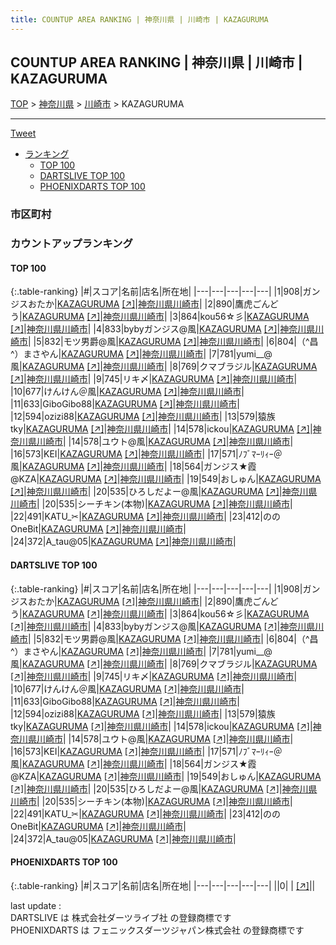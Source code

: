 ```yaml
---
title: COUNTUP AREA RANKING | 神奈川県 | 川崎市 | KAZAGURUMA
---
```

## COUNTUP AREA RANKING | 神奈川県 | 川崎市 | KAZAGURUMA

[TOP](/darts/rank/) > [神奈川県](/darts/rank/神奈川県/) > [川崎市](/darts/rank/神奈川県/川崎市/) > KAZAGURUMA

___

<a href="https://twitter.com/share?ref_src=twsrc%5Etfw" data-text="COUNTUP AREA RANKING | 神奈川県川崎市KAZAGURUMA" class="twitter-share-button" data-hashtags="DARTSLIVE,PHOENIXDARTS,darts,ダーツ" data-show-count="false">Tweet</a>

* [ランキング](#カウントアップランキング)
    * [TOP 100](#top-100)
    * [DARTSLIVE TOP 100](#dartslive-top-100)
    * [PHOENIXDARTS TOP 100](#phoenixdarts-top-100)

### 市区町村

<ul>

</ul>

### カウントアップランキング

#### TOP 100



{:.table-ranking}
|#|スコア|名前|店名|所在地|
|---|---|---|---|---|
|1|908|<span class="rank-name-dl">ガンジスおたか</span>|<a href="/darts/rank/shops/9e82d531ba8a070a5f9f3321c1147265.html">KAZAGURUMA</a> <a href="https://search.dartslive.com/jp/shop/9e82d531ba8a070a5f9f3321c1147265">[↗]</a>|<a href="/darts/rank/神奈川県/川崎市">神奈川県川崎市</a>|
|2|890|<span class="rank-name-dl">鷹虎ごんどう</span>|<a href="/darts/rank/shops/9e82d531ba8a070a5f9f3321c1147265.html">KAZAGURUMA</a> <a href="https://search.dartslive.com/jp/shop/9e82d531ba8a070a5f9f3321c1147265">[↗]</a>|<a href="/darts/rank/神奈川県/川崎市">神奈川県川崎市</a>|
|3|864|<span class="rank-name-dl">kou56☆彡</span>|<a href="/darts/rank/shops/9e82d531ba8a070a5f9f3321c1147265.html">KAZAGURUMA</a> <a href="https://search.dartslive.com/jp/shop/9e82d531ba8a070a5f9f3321c1147265">[↗]</a>|<a href="/darts/rank/神奈川県/川崎市">神奈川県川崎市</a>|
|4|833|<span class="rank-name-dl">bybyガンジス@風</span>|<a href="/darts/rank/shops/9e82d531ba8a070a5f9f3321c1147265.html">KAZAGURUMA</a> <a href="https://search.dartslive.com/jp/shop/9e82d531ba8a070a5f9f3321c1147265">[↗]</a>|<a href="/darts/rank/神奈川県/川崎市">神奈川県川崎市</a>|
|5|832|<span class="rank-name-dl">モツ男爵@風</span>|<a href="/darts/rank/shops/9e82d531ba8a070a5f9f3321c1147265.html">KAZAGURUMA</a> <a href="https://search.dartslive.com/jp/shop/9e82d531ba8a070a5f9f3321c1147265">[↗]</a>|<a href="/darts/rank/神奈川県/川崎市">神奈川県川崎市</a>|
|6|804|<span class="rank-name-dl">（^昌^）まさやん</span>|<a href="/darts/rank/shops/9e82d531ba8a070a5f9f3321c1147265.html">KAZAGURUMA</a> <a href="https://search.dartslive.com/jp/shop/9e82d531ba8a070a5f9f3321c1147265">[↗]</a>|<a href="/darts/rank/神奈川県/川崎市">神奈川県川崎市</a>|
|7|781|<span class="rank-name-dl">yumi__@風</span>|<a href="/darts/rank/shops/9e82d531ba8a070a5f9f3321c1147265.html">KAZAGURUMA</a> <a href="https://search.dartslive.com/jp/shop/9e82d531ba8a070a5f9f3321c1147265">[↗]</a>|<a href="/darts/rank/神奈川県/川崎市">神奈川県川崎市</a>|
|8|769|<span class="rank-name-dl">クマブラジル</span>|<a href="/darts/rank/shops/9e82d531ba8a070a5f9f3321c1147265.html">KAZAGURUMA</a> <a href="https://search.dartslive.com/jp/shop/9e82d531ba8a070a5f9f3321c1147265">[↗]</a>|<a href="/darts/rank/神奈川県/川崎市">神奈川県川崎市</a>|
|9|745|<span class="rank-name-dl">リキ〆</span>|<a href="/darts/rank/shops/9e82d531ba8a070a5f9f3321c1147265.html">KAZAGURUMA</a> <a href="https://search.dartslive.com/jp/shop/9e82d531ba8a070a5f9f3321c1147265">[↗]</a>|<a href="/darts/rank/神奈川県/川崎市">神奈川県川崎市</a>|
|10|677|<span class="rank-name-dl">けんけん＠風</span>|<a href="/darts/rank/shops/9e82d531ba8a070a5f9f3321c1147265.html">KAZAGURUMA</a> <a href="https://search.dartslive.com/jp/shop/9e82d531ba8a070a5f9f3321c1147265">[↗]</a>|<a href="/darts/rank/神奈川県/川崎市">神奈川県川崎市</a>|
|11|633|<span class="rank-name-dl">GiboGibo88</span>|<a href="/darts/rank/shops/9e82d531ba8a070a5f9f3321c1147265.html">KAZAGURUMA</a> <a href="https://search.dartslive.com/jp/shop/9e82d531ba8a070a5f9f3321c1147265">[↗]</a>|<a href="/darts/rank/神奈川県/川崎市">神奈川県川崎市</a>|
|12|594|<span class="rank-name-dl">ozizi88</span>|<a href="/darts/rank/shops/9e82d531ba8a070a5f9f3321c1147265.html">KAZAGURUMA</a> <a href="https://search.dartslive.com/jp/shop/9e82d531ba8a070a5f9f3321c1147265">[↗]</a>|<a href="/darts/rank/神奈川県/川崎市">神奈川県川崎市</a>|
|13|579|<span class="rank-name-dl">猿族tky</span>|<a href="/darts/rank/shops/9e82d531ba8a070a5f9f3321c1147265.html">KAZAGURUMA</a> <a href="https://search.dartslive.com/jp/shop/9e82d531ba8a070a5f9f3321c1147265">[↗]</a>|<a href="/darts/rank/神奈川県/川崎市">神奈川県川崎市</a>|
|14|578|<span class="rank-name-dl">ickou</span>|<a href="/darts/rank/shops/9e82d531ba8a070a5f9f3321c1147265.html">KAZAGURUMA</a> <a href="https://search.dartslive.com/jp/shop/9e82d531ba8a070a5f9f3321c1147265">[↗]</a>|<a href="/darts/rank/神奈川県/川崎市">神奈川県川崎市</a>|
|14|578|<span class="rank-name-dl">ユウト@風</span>|<a href="/darts/rank/shops/9e82d531ba8a070a5f9f3321c1147265.html">KAZAGURUMA</a> <a href="https://search.dartslive.com/jp/shop/9e82d531ba8a070a5f9f3321c1147265">[↗]</a>|<a href="/darts/rank/神奈川県/川崎市">神奈川県川崎市</a>|
|16|573|<span class="rank-name-dl">KEI</span>|<a href="/darts/rank/shops/9e82d531ba8a070a5f9f3321c1147265.html">KAZAGURUMA</a> <a href="https://search.dartslive.com/jp/shop/9e82d531ba8a070a5f9f3321c1147265">[↗]</a>|<a href="/darts/rank/神奈川県/川崎市">神奈川県川崎市</a>|
|17|571|<span class="rank-name-dl">ﾉﾌﾞﾏｰﾘｨｰ＠風</span>|<a href="/darts/rank/shops/9e82d531ba8a070a5f9f3321c1147265.html">KAZAGURUMA</a> <a href="https://search.dartslive.com/jp/shop/9e82d531ba8a070a5f9f3321c1147265">[↗]</a>|<a href="/darts/rank/神奈川県/川崎市">神奈川県川崎市</a>|
|18|564|<span class="rank-name-dl">ガンジス★霞@KZA</span>|<a href="/darts/rank/shops/9e82d531ba8a070a5f9f3321c1147265.html">KAZAGURUMA</a> <a href="https://search.dartslive.com/jp/shop/9e82d531ba8a070a5f9f3321c1147265">[↗]</a>|<a href="/darts/rank/神奈川県/川崎市">神奈川県川崎市</a>|
|19|549|<span class="rank-name-dl">おしゅん</span>|<a href="/darts/rank/shops/9e82d531ba8a070a5f9f3321c1147265.html">KAZAGURUMA</a> <a href="https://search.dartslive.com/jp/shop/9e82d531ba8a070a5f9f3321c1147265">[↗]</a>|<a href="/darts/rank/神奈川県/川崎市">神奈川県川崎市</a>|
|20|535|<span class="rank-name-dl">ひろしだよー@風</span>|<a href="/darts/rank/shops/9e82d531ba8a070a5f9f3321c1147265.html">KAZAGURUMA</a> <a href="https://search.dartslive.com/jp/shop/9e82d531ba8a070a5f9f3321c1147265">[↗]</a>|<a href="/darts/rank/神奈川県/川崎市">神奈川県川崎市</a>|
|20|535|<span class="rank-name-dl">シーチキン(本物)</span>|<a href="/darts/rank/shops/9e82d531ba8a070a5f9f3321c1147265.html">KAZAGURUMA</a> <a href="https://search.dartslive.com/jp/shop/9e82d531ba8a070a5f9f3321c1147265">[↗]</a>|<a href="/darts/rank/神奈川県/川崎市">神奈川県川崎市</a>|
|22|491|<span class="rank-name-dl">KATU_✂︎</span>|<a href="/darts/rank/shops/9e82d531ba8a070a5f9f3321c1147265.html">KAZAGURUMA</a> <a href="https://search.dartslive.com/jp/shop/9e82d531ba8a070a5f9f3321c1147265">[↗]</a>|<a href="/darts/rank/神奈川県/川崎市">神奈川県川崎市</a>|
|23|412|<span class="rank-name-dl">のの OneBit</span>|<a href="/darts/rank/shops/9e82d531ba8a070a5f9f3321c1147265.html">KAZAGURUMA</a> <a href="https://search.dartslive.com/jp/shop/9e82d531ba8a070a5f9f3321c1147265">[↗]</a>|<a href="/darts/rank/神奈川県/川崎市">神奈川県川崎市</a>|
|24|372|<span class="rank-name-dl">A_tau@05</span>|<a href="/darts/rank/shops/9e82d531ba8a070a5f9f3321c1147265.html">KAZAGURUMA</a> <a href="https://search.dartslive.com/jp/shop/9e82d531ba8a070a5f9f3321c1147265">[↗]</a>|<a href="/darts/rank/神奈川県/川崎市">神奈川県川崎市</a>|


#### DARTSLIVE TOP 100



{:.table-ranking}
|#|スコア|名前|店名|所在地|
|---|---|---|---|---|
|1|908|<span class="rank-name-dl">ガンジスおたか</span>|<a href="/darts/rank/shops/9e82d531ba8a070a5f9f3321c1147265.html">KAZAGURUMA</a> <a href="https://search.dartslive.com/jp/shop/9e82d531ba8a070a5f9f3321c1147265">[↗]</a>|<a href="/darts/rank/神奈川県/川崎市">神奈川県川崎市</a>|
|2|890|<span class="rank-name-dl">鷹虎ごんどう</span>|<a href="/darts/rank/shops/9e82d531ba8a070a5f9f3321c1147265.html">KAZAGURUMA</a> <a href="https://search.dartslive.com/jp/shop/9e82d531ba8a070a5f9f3321c1147265">[↗]</a>|<a href="/darts/rank/神奈川県/川崎市">神奈川県川崎市</a>|
|3|864|<span class="rank-name-dl">kou56☆彡</span>|<a href="/darts/rank/shops/9e82d531ba8a070a5f9f3321c1147265.html">KAZAGURUMA</a> <a href="https://search.dartslive.com/jp/shop/9e82d531ba8a070a5f9f3321c1147265">[↗]</a>|<a href="/darts/rank/神奈川県/川崎市">神奈川県川崎市</a>|
|4|833|<span class="rank-name-dl">bybyガンジス@風</span>|<a href="/darts/rank/shops/9e82d531ba8a070a5f9f3321c1147265.html">KAZAGURUMA</a> <a href="https://search.dartslive.com/jp/shop/9e82d531ba8a070a5f9f3321c1147265">[↗]</a>|<a href="/darts/rank/神奈川県/川崎市">神奈川県川崎市</a>|
|5|832|<span class="rank-name-dl">モツ男爵@風</span>|<a href="/darts/rank/shops/9e82d531ba8a070a5f9f3321c1147265.html">KAZAGURUMA</a> <a href="https://search.dartslive.com/jp/shop/9e82d531ba8a070a5f9f3321c1147265">[↗]</a>|<a href="/darts/rank/神奈川県/川崎市">神奈川県川崎市</a>|
|6|804|<span class="rank-name-dl">（^昌^）まさやん</span>|<a href="/darts/rank/shops/9e82d531ba8a070a5f9f3321c1147265.html">KAZAGURUMA</a> <a href="https://search.dartslive.com/jp/shop/9e82d531ba8a070a5f9f3321c1147265">[↗]</a>|<a href="/darts/rank/神奈川県/川崎市">神奈川県川崎市</a>|
|7|781|<span class="rank-name-dl">yumi__@風</span>|<a href="/darts/rank/shops/9e82d531ba8a070a5f9f3321c1147265.html">KAZAGURUMA</a> <a href="https://search.dartslive.com/jp/shop/9e82d531ba8a070a5f9f3321c1147265">[↗]</a>|<a href="/darts/rank/神奈川県/川崎市">神奈川県川崎市</a>|
|8|769|<span class="rank-name-dl">クマブラジル</span>|<a href="/darts/rank/shops/9e82d531ba8a070a5f9f3321c1147265.html">KAZAGURUMA</a> <a href="https://search.dartslive.com/jp/shop/9e82d531ba8a070a5f9f3321c1147265">[↗]</a>|<a href="/darts/rank/神奈川県/川崎市">神奈川県川崎市</a>|
|9|745|<span class="rank-name-dl">リキ〆</span>|<a href="/darts/rank/shops/9e82d531ba8a070a5f9f3321c1147265.html">KAZAGURUMA</a> <a href="https://search.dartslive.com/jp/shop/9e82d531ba8a070a5f9f3321c1147265">[↗]</a>|<a href="/darts/rank/神奈川県/川崎市">神奈川県川崎市</a>|
|10|677|<span class="rank-name-dl">けんけん＠風</span>|<a href="/darts/rank/shops/9e82d531ba8a070a5f9f3321c1147265.html">KAZAGURUMA</a> <a href="https://search.dartslive.com/jp/shop/9e82d531ba8a070a5f9f3321c1147265">[↗]</a>|<a href="/darts/rank/神奈川県/川崎市">神奈川県川崎市</a>|
|11|633|<span class="rank-name-dl">GiboGibo88</span>|<a href="/darts/rank/shops/9e82d531ba8a070a5f9f3321c1147265.html">KAZAGURUMA</a> <a href="https://search.dartslive.com/jp/shop/9e82d531ba8a070a5f9f3321c1147265">[↗]</a>|<a href="/darts/rank/神奈川県/川崎市">神奈川県川崎市</a>|
|12|594|<span class="rank-name-dl">ozizi88</span>|<a href="/darts/rank/shops/9e82d531ba8a070a5f9f3321c1147265.html">KAZAGURUMA</a> <a href="https://search.dartslive.com/jp/shop/9e82d531ba8a070a5f9f3321c1147265">[↗]</a>|<a href="/darts/rank/神奈川県/川崎市">神奈川県川崎市</a>|
|13|579|<span class="rank-name-dl">猿族tky</span>|<a href="/darts/rank/shops/9e82d531ba8a070a5f9f3321c1147265.html">KAZAGURUMA</a> <a href="https://search.dartslive.com/jp/shop/9e82d531ba8a070a5f9f3321c1147265">[↗]</a>|<a href="/darts/rank/神奈川県/川崎市">神奈川県川崎市</a>|
|14|578|<span class="rank-name-dl">ickou</span>|<a href="/darts/rank/shops/9e82d531ba8a070a5f9f3321c1147265.html">KAZAGURUMA</a> <a href="https://search.dartslive.com/jp/shop/9e82d531ba8a070a5f9f3321c1147265">[↗]</a>|<a href="/darts/rank/神奈川県/川崎市">神奈川県川崎市</a>|
|14|578|<span class="rank-name-dl">ユウト@風</span>|<a href="/darts/rank/shops/9e82d531ba8a070a5f9f3321c1147265.html">KAZAGURUMA</a> <a href="https://search.dartslive.com/jp/shop/9e82d531ba8a070a5f9f3321c1147265">[↗]</a>|<a href="/darts/rank/神奈川県/川崎市">神奈川県川崎市</a>|
|16|573|<span class="rank-name-dl">KEI</span>|<a href="/darts/rank/shops/9e82d531ba8a070a5f9f3321c1147265.html">KAZAGURUMA</a> <a href="https://search.dartslive.com/jp/shop/9e82d531ba8a070a5f9f3321c1147265">[↗]</a>|<a href="/darts/rank/神奈川県/川崎市">神奈川県川崎市</a>|
|17|571|<span class="rank-name-dl">ﾉﾌﾞﾏｰﾘｨｰ＠風</span>|<a href="/darts/rank/shops/9e82d531ba8a070a5f9f3321c1147265.html">KAZAGURUMA</a> <a href="https://search.dartslive.com/jp/shop/9e82d531ba8a070a5f9f3321c1147265">[↗]</a>|<a href="/darts/rank/神奈川県/川崎市">神奈川県川崎市</a>|
|18|564|<span class="rank-name-dl">ガンジス★霞@KZA</span>|<a href="/darts/rank/shops/9e82d531ba8a070a5f9f3321c1147265.html">KAZAGURUMA</a> <a href="https://search.dartslive.com/jp/shop/9e82d531ba8a070a5f9f3321c1147265">[↗]</a>|<a href="/darts/rank/神奈川県/川崎市">神奈川県川崎市</a>|
|19|549|<span class="rank-name-dl">おしゅん</span>|<a href="/darts/rank/shops/9e82d531ba8a070a5f9f3321c1147265.html">KAZAGURUMA</a> <a href="https://search.dartslive.com/jp/shop/9e82d531ba8a070a5f9f3321c1147265">[↗]</a>|<a href="/darts/rank/神奈川県/川崎市">神奈川県川崎市</a>|
|20|535|<span class="rank-name-dl">ひろしだよー@風</span>|<a href="/darts/rank/shops/9e82d531ba8a070a5f9f3321c1147265.html">KAZAGURUMA</a> <a href="https://search.dartslive.com/jp/shop/9e82d531ba8a070a5f9f3321c1147265">[↗]</a>|<a href="/darts/rank/神奈川県/川崎市">神奈川県川崎市</a>|
|20|535|<span class="rank-name-dl">シーチキン(本物)</span>|<a href="/darts/rank/shops/9e82d531ba8a070a5f9f3321c1147265.html">KAZAGURUMA</a> <a href="https://search.dartslive.com/jp/shop/9e82d531ba8a070a5f9f3321c1147265">[↗]</a>|<a href="/darts/rank/神奈川県/川崎市">神奈川県川崎市</a>|
|22|491|<span class="rank-name-dl">KATU_✂︎</span>|<a href="/darts/rank/shops/9e82d531ba8a070a5f9f3321c1147265.html">KAZAGURUMA</a> <a href="https://search.dartslive.com/jp/shop/9e82d531ba8a070a5f9f3321c1147265">[↗]</a>|<a href="/darts/rank/神奈川県/川崎市">神奈川県川崎市</a>|
|23|412|<span class="rank-name-dl">のの OneBit</span>|<a href="/darts/rank/shops/9e82d531ba8a070a5f9f3321c1147265.html">KAZAGURUMA</a> <a href="https://search.dartslive.com/jp/shop/9e82d531ba8a070a5f9f3321c1147265">[↗]</a>|<a href="/darts/rank/神奈川県/川崎市">神奈川県川崎市</a>|
|24|372|<span class="rank-name-dl">A_tau@05</span>|<a href="/darts/rank/shops/9e82d531ba8a070a5f9f3321c1147265.html">KAZAGURUMA</a> <a href="https://search.dartslive.com/jp/shop/9e82d531ba8a070a5f9f3321c1147265">[↗]</a>|<a href="/darts/rank/神奈川県/川崎市">神奈川県川崎市</a>|


#### PHOENIXDARTS TOP 100



{:.table-ranking}
|#|スコア|名前|店名|所在地|
|---|---|---|---|---|
||0|<span class="rank-name-dl"> </span>|<a href="/darts/rank/shops/.html"></a> <a href="">[↗]</a>|<a href="/darts/rank//"></a>|


<div class="footer border-top border-gray-light mt-5 pt-3 text-right text-gray">
    last update : <span style="font-weight: italic" id="foot_last_modified"></span><br />
    DARTSLIVE は 株式会社ダーツライブ社 の登録商標です<br />
    PHOENIXDARTS は フェニックスダーツジャパン株式会社 の登録商標です<br />
</div>

<script src="https://cdnjs.cloudflare.com/ajax/libs/jquery.tablesorter/2.31.3/js/jquery.tablesorter.min.js" integrity="sha512-qzgd5cYSZcosqpzpn7zF2ZId8f/8CHmFKZ8j7mU4OUXTNRd5g+ZHBPsgKEwoqxCtdQvExE5LprwwPAgoicguNg==" crossorigin="anonymous" referrerpolicy="no-referrer"></script>
<link rel="stylesheet" href="https://cdnjs.cloudflare.com/ajax/libs/jquery.tablesorter/2.31.3/css/theme.default.min.css" integrity="sha512-wghhOJkjQX0Lh3NSWvNKeZ0ZpNn+SPVXX1Qyc9OCaogADktxrBiBdKGDoqVUOyhStvMBmJQ8ZdMHiR3wuEq8+w==" crossorigin="anonymous" referrerpolicy="no-referrer" />
<script>
$(function() {
    $(".table-ranking").tablesorter({sortList:[[0, 0]]});
    $("#foot_last_modified").text(formatDate(new Date(document.lastModified), 'yyyy-MM-dd HH:mm:ss'));
});
</script>

<script async src="https://platform.twitter.com/widgets.js" charset="utf-8"></script>